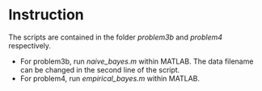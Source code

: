 # Instruction

The scripts are contained in the folder *problem3b* and *problem4* respectively. 

* For problem3b, run *naive_bayes.m* within MATLAB. The data filename can be changed in the second line of the script. 
* For problem4, run *empirical_bayes.m* within MATLAB. 

